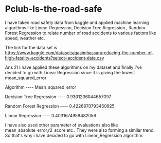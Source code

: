 # Pclub-Is-the-road-safe

I have taken road safety data from kaggle and applied machine learning algorithms like Linear Regression, Decision Tree Regression , Random Forest Regression to relate number of road accidents to various factors like speed, weather etc.

The link for the data set is https://www.kaggle.com/datasets/qasimhassan/reducing-the-number-of-high-fatality-accidents?select=accident-data.csv

Ans 2) I have applied these algorithms on my dataset and finally i've decided to go with Linear Regression since it is giving the lowest mean_squared_error 

Algorithm                          ---- Mean_squared_error

Decision Tree Regression            ---- 0.9301236044657097

Random Forest Regression            ---- 0.4226970793460925

Linear Regression                  ----  0.4031674958482056

I have also used other parameter of evaluations also like mean_absolute_error,r2_score etc . They were also forming a similar trend.
So that's why i have decided to go with Linear_Regression algorithm.
